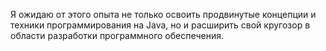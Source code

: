 Я ожидаю от этого опыта не только освоить продвинутые концепции и техники программирования на Java, но и расширить свой кругозор в области разработки программного обеспечения. 

